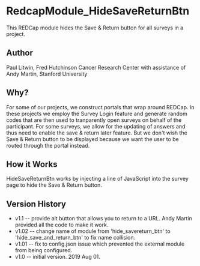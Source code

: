 # RedcapModule_HideSaveReturnBtn
This REDCap module hides the Save & Return button for all surveys in a project.

## Author 
Paul Litwin, Fred Hutchinson Cancer Research Center with assistance of Andy Martin, Stanford University

## Why?
For some of our projects, we construct portals that wrap around REDCap. In these projects we employ the Survey Login feature and generate random codes that are then used to tranparently open surveys on behalf of the participant. For some surveys, we allow for the updating of answers and thus need to enable the save & return later feature. But we don't wish the Save & Return button to be displayed because we want the user to be routed through the portal instead. 

## How it Works
HideSaveReturnBtn works by injecting a line of JavaScript into the survey page to hide the Save & Return button.

## Version History
* v1.1  -- provide alt button that allows you to return to a URL. Andy Martin provided all the code to make it work.
* v1.02 -- change name of module from 'hide_savereturn_btn' to 'hide_save_and_return_btn' to fix name collision.
* v1.01 -- fix to config.json issue which prevented the external module from being configured.
* v1.0  -- initial version. 2019 Aug 01.
